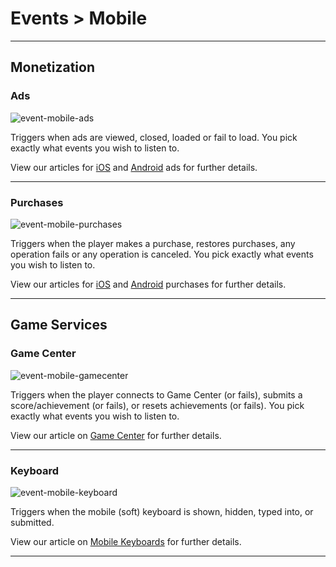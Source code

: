 # Events > Mobile

***

## Monetization

### <a name="event-mobile-ads"></a> Ads

![event-mobile-ads](http://static.stencyl.com/pedia2/block-images/13%20-%20Events/14%20-%20Mobile/event-mobile-ads.png)

Triggers when ads are viewed, closed, loaded or fail to load. You pick exactly what events you wish to listen to. 

View our articles for [iOS](http://www.stencyl.com/help/view/iads/) and [Android](http://www.stencyl.com/help/view/android-ads/) ads for further details.

***

### <a name="event-mobile-purchases"></a> Purchases

![event-mobile-purchases](http://static.stencyl.com/pedia2/block-images/13%20-%20Events/14%20-%20Mobile/event-mobile-purchases.png)

Triggers when the player makes a purchase, restores purchases, any operation fails or any operation is canceled. You pick exactly what events you wish to listen to. 

View our articles for [iOS](http://www.stencyl.com/help/view/ios-in-app-purchases/) and [Android](http://www.stencyl.com/help/view/android-in-app-purchases/) purchases for further details. 

***

## Game Services

### <a name="event-mobile-gamecenter"></a> Game Center

![event-mobile-gamecenter](http://static.stencyl.com/pedia2/block-images/13%20-%20Events/15%20-%20Mobile/event-mobile-gamecenter.png)

Triggers when the player connects to Game Center (or fails), submits a score/achievement (or fails), or resets achievements (or fails). You pick exactly what events you wish to listen to. 

View our article on [Game Center](http://www.stencyl.com/help/view/ios-game-center/) for further details.

***

### <a name="event-mobile-keyboard"></a> Keyboard

![event-mobile-keyboard](http://static.stencyl.com/pedia2/block-images/13%20-%20Events/15%20-%20Mobile/event-mobile-keyboard.png)

Triggers when the mobile (soft) keyboard is shown, hidden, typed into, or submitted.

View our article on [Mobile Keyboards](http://www.stencyl.com/help/view/mobile-features/) for further details.

***
